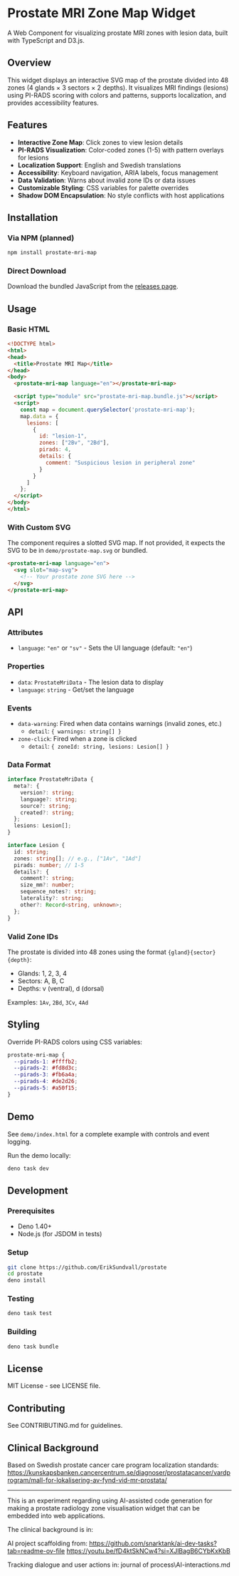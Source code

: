 # Prostate MRI Zone Map Widget

A Web Component for visualizing prostate MRI zones with lesion data, built with TypeScript and D3.js.

## Overview

This widget displays an interactive SVG map of the prostate divided into 48 zones (4 glands × 3 sectors × 2 depths). It visualizes MRI findings (lesions) using PI-RADS scoring with colors and patterns, supports localization, and provides accessibility features.

## Features

- **Interactive Zone Map**: Click zones to view lesion details
- **PI-RADS Visualization**: Color-coded zones (1-5) with pattern overlays for lesions
- **Localization Support**: English and Swedish translations
- **Accessibility**: Keyboard navigation, ARIA labels, focus management
- **Data Validation**: Warns about invalid zone IDs or data issues
- **Customizable Styling**: CSS variables for palette overrides
- **Shadow DOM Encapsulation**: No style conflicts with host applications

## Installation

### Via NPM (planned)

```bash
npm install prostate-mri-map
```

### Direct Download

Download the bundled JavaScript from the [releases page](https://github.com/ErikSundvall/prostate/releases).

## Usage

### Basic HTML

```html
<!DOCTYPE html>
<html>
<head>
  <title>Prostate MRI Map</title>
</head>
<body>
  <prostate-mri-map language="en"></prostate-mri-map>

  <script type="module" src="prostate-mri-map.bundle.js"></script>
  <script>
    const map = document.querySelector('prostate-mri-map');
    map.data = {
      lesions: [
        {
          id: "lesion-1",
          zones: ["2Bv", "2Bd"],
          pirads: 4,
          details: {
            comment: "Suspicious lesion in peripheral zone"
          }
        }
      ]
    };
  </script>
</body>
</html>
```

### With Custom SVG

The component requires a slotted SVG map. If not provided, it expects the SVG to be in `demo/prostate-map.svg` or bundled.

```html
<prostate-mri-map language="en">
  <svg slot="map-svg">
    <!-- Your prostate zone SVG here -->
  </svg>
</prostate-mri-map>
```

## API

### Attributes

- `language`: `"en"` or `"sv"` - Sets the UI language (default: `"en"`)

### Properties

- `data`: `ProstateMriData` - The lesion data to display
- `language`: `string` - Get/set the language

### Events

- `data-warning`: Fired when data contains warnings (invalid zones, etc.)
  - `detail`: `{ warnings: string[] }`
- `zone-click`: Fired when a zone is clicked
  - `detail`: `{ zoneId: string, lesions: Lesion[] }`

### Data Format

```typescript
interface ProstateMriData {
  meta?: {
    version?: string;
    language?: string;
    source?: string;
    created?: string;
  };
  lesions: Lesion[];
}

interface Lesion {
  id: string;
  zones: string[]; // e.g., ["1Av", "1Ad"]
  pirads: number; // 1-5
  details?: {
    comment?: string;
    size_mm?: number;
    sequence_notes?: string;
    laterality?: string;
    other?: Record<string, unknown>;
  };
}
```

### Valid Zone IDs

The prostate is divided into 48 zones using the format `{gland}{sector}{depth}`:

- Glands: 1, 2, 3, 4
- Sectors: A, B, C
- Depths: v (ventral), d (dorsal)

Examples: `1Av`, `2Bd`, `3Cv`, `4Ad`

## Styling

Override PI-RADS colors using CSS variables:

```css
prostate-mri-map {
  --pirads-1: #ffffb2;
  --pirads-2: #fd8d3c;
  --pirads-3: #fb6a4a;
  --pirads-4: #de2d26;
  --pirads-5: #a50f15;
}
```

## Demo

See `demo/index.html` for a complete example with controls and event logging.

Run the demo locally:

```bash
deno task dev
```

## Development

### Prerequisites

- Deno 1.40+
- Node.js (for JSDOM in tests)

### Setup

```bash
git clone https://github.com/ErikSundvall/prostate
cd prostate
deno install
```

### Testing

```bash
deno task test
```

### Building

```bash
deno task bundle
```

## License

MIT License - see LICENSE file.

## Contributing

See CONTRIBUTING.md for guidelines.

## Clinical Background

Based on Swedish prostate cancer care program localization standards:
https://kunskapsbanken.cancercentrum.se/diagnoser/prostatacancer/vardprogram/mall-for-lokalisering-av-fynd-vid-mr-prostata/

---

This is an experiment regarding using AI-assisted code generation for making a
prostate radiology zone visualisation widget that can be embedded into web
applications.

The clinical background is in:

AI project scaffolding from:
https://github.com/snarktank/ai-dev-tasks?tab=readme-ov-file
https://youtu.be/fD4ktSkNCw4?si=XJlBagB6CYbKxKbB

Tracking dialogue and user actions in: journal of process\AI-interactions.md
